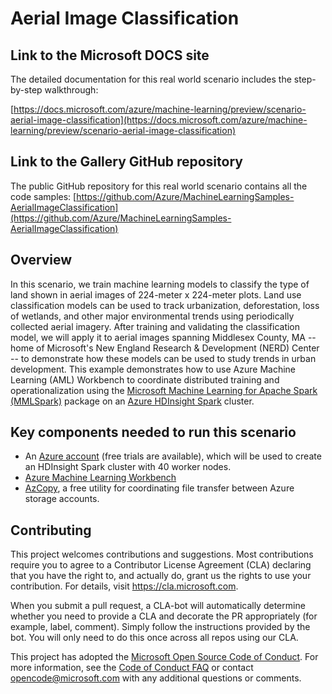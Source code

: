 # Aerial Image Classification

## Link to the Microsoft DOCS site

The detailed documentation for this real world scenario includes the step-by-step walkthrough:

[https://docs.microsoft.com/azure/machine-learning/preview/scenario-aerial-image-classification](https://docs.microsoft.com/azure/machine-learning/preview/scenario-aerial-image-classification)

## Link to the Gallery GitHub repository

The public GitHub repository for this real world scenario contains all the code samples:
[https://github.com/Azure/MachineLearningSamples-AerialImageClassification](https://github.com/Azure/MachineLearningSamples-AerialImageClassification)

## Overview

In this scenario, we train machine learning models to classify the type of land shown in aerial images of 224-meter x 224-meter plots. Land use classification models can be used to track urbanization, deforestation, loss of wetlands, and other major environmental trends using periodically collected aerial imagery. After training and validating the classification model, we will apply it to aerial images spanning Middlesex County, MA -- home of Microsoft's New England Research & Development (NERD) Center -- to demonstrate how these models can be used to study trends in urban development. This example demonstrates how to use Azure Machine Learning (AML) Workbench to coordinate distributed training and operationalization using the [Microsoft Machine Learning for Apache Spark (MMLSpark)](https://github.com/Azure/mmlspark) package on an [Azure HDInsight Spark](https://azure.microsoft.com/en-us/services/hdinsight/apache-spark/) cluster.

## Key components needed to run this scenario
- An [Azure account](https://azure.microsoft.com/en-us/free/) (free trials are available), which will be used to create an HDInsight Spark cluster with 40 worker nodes.
- [Azure Machine Learning Workbench](https://review.docs.microsoft.com/en-us/azure/machine-learning/preview/overview-what-is-azure-ml)
- [AzCopy](https://docs.microsoft.com/en-us/azure/storage/common/storage-use-azcopy), a free utility for coordinating file transfer between Azure storage accounts.

## Contributing

This project welcomes contributions and suggestions.  Most contributions require you to agree to a
Contributor License Agreement (CLA) declaring that you have the right to, and actually do, grant us
the rights to use your contribution. For details, visit https://cla.microsoft.com.

When you submit a pull request, a CLA-bot will automatically determine whether you need to provide
a CLA and decorate the PR appropriately (for example, label, comment). Simply follow the instructions
provided by the bot. You will only need to do this once across all repos using our CLA.

This project has adopted the [Microsoft Open Source Code of Conduct](https://opensource.microsoft.com/codeofconduct/).
For more information, see the [Code of Conduct FAQ](https://opensource.microsoft.com/codeofconduct/faq/) or
contact [opencode@microsoft.com](mailto:opencode@microsoft.com) with any additional questions or comments.
